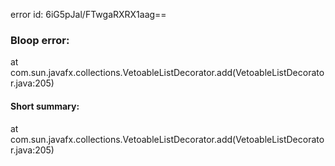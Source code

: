 error id: 6iG5pJal/FTwgaRXRX1aag==
### Bloop error:

at com.sun.javafx.collections.VetoableListDecorator.add(VetoableListDecorator.java:205)
#### Short summary: 

at com.sun.javafx.collections.VetoableListDecorator.add(VetoableListDecorator.java:205)